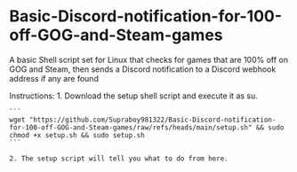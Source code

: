 # Basic-Discord-notification-for-100-off-GOG-and-Steam-games
A basic Shell script set for Linux that checks for games that are 100% off on GOG and Steam, then sends a Discord notification to a Discord webhook address if any are found

Instructions:
    1. Download the setup shell script and execute it as su.
    
    ```
    wget "https://github.com/Supraboy981322/Basic-Discord-notification-for-100-off-GOG-and-Steam-games/raw/refs/heads/main/setup.sh" && sudo chmod +x setup.sh && sudo setup.sh
    ```

    2. The setup script will tell you what to do from here.